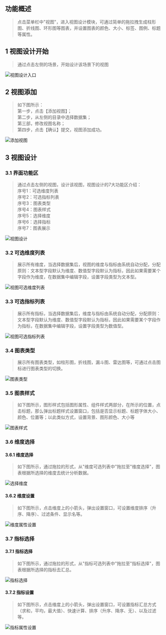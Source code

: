 ## 功能概述
> 点击菜单栏中"视图"，进入视图设计模块，可通过简单的拖拉拽生成柱形图、折线图、环形图等图表，并设置图表的颜色、大小、标签、图例、标题等属性。
## 1 视图设计开始
> 通过点击左侧的场景，开始设计该场景下的视图

![视图设计入口](../img/view_generation/视图设计入口.png)
## 2 视图添加
> 如下图所示：</br>第一步，点击【添加视图】；</br>第二步，从左侧的目录中选择数据集；</br>第三部，修改视图名称；</br>第四步，点击【确认】提交，视图添加成功。

![添加视图](../img/view_generation/添加视图.png)
## 3 视图设计
### 3.1 界面功能区
>通过点击左侧的视图，设计该视图，视图设计的7大功能区介绍：</br>
>序号1：可选维度列表</br>序号2：可选指标列表</br>序号3：图表类型</br>序号4：图表样式</br>序号5：选择维度</br>序号6：选择指标</br>序号7：图表展示

![视图设计](../img/view_generation/视图设计.png)

### 3.2 可选维度列表
> 展示所有维度，当选择数据集后，视图的维度与指标由系统自动分配，分配原则：文本型字段默认为维度、数值型字段默认为指标，因此如果需要某个字段作为维度，在数据集中编辑字段，设置字段类型为文本型。

![视图可选维度列表](../img/view_generation/视图可选维度列表.png)
### 3.3 可选指标列表
> 展示所有指标，当选择数据集后，维度与指标由系统自动分配，分配原则：文本型字段默认为维度、数值型字段默认为指标，因此如果需要某个字段作为指标，在数据集中编辑字段，设置字段类型为数值型。

![视图可选指标列表](../img/view_generation/视图可选指标列表.png)
### 3.4 图表类型
> 展示所有图表类型，如柱形图，折线图，漏斗图、雷达图等，可通过点击图标进行图表类型的切换。

![图表类型](../img/view_generation/图表类型.png)
### 3.5 图表样式
> 如下图所示，图形样式包括图形属性、组件样式两部分，在所示的位置，点击标题，那么弹出标题样式设置窗口，包括是否显示标题、标题字体大小、颜色、位置等；以此类似方式，设置背景、图形颜色、大小等

![图表样式](../img/view_generation/图表样式.png)
### 3.6 维度选择
#### 3.6.1 维度选择
> 如下图所示，通过拖拉的形式，从"维度可选列表中"拖拉至"维度选择"，图表根据所选择的维度去统计分析数据。

![选择维度](../img/view_generation/选择维度.png)

#### 3.6.2 维度设置
> 如下图所示，点击维度上的小箭头，弹出设置窗口，可设置维度排序（升序、降序）、过滤条件、显示名等。

![维度属性设置](../img/view_generation/维度属性设置.png)
### 3.7 指标选择
#### 3.7.1 指标选择
> 如下图所示，通过拖拉的形式，从"指标可选列表中"拖拉至"指标选择"，图表根据所选择的指标去汇总。

![指标选择](../img/view_generation/指标选择.png)

#### 3.7.2 指标设置
> 如下图所示，点击维度上的小箭头，弹出设置窗口，可设置指标汇总方式（求和，平均，最大值）、快速计算、排序（升序、降序、无）、以及过滤等。

![指标属性设置](../img/view_generation/指标属性设置.png)

